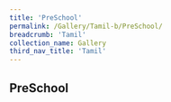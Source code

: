 ```yaml
---
title: 'PreSchool'
permalink: /Gallery/Tamil-b/PreSchool/
breadcrumb: 'Tamil'
collection_name: Gallery
third_nav_title: 'Tamil'
---
```


## PreSchool
